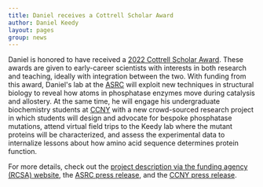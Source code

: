 ```yaml
---
title: Daniel receives a Cottrell Scholar Award
author: Daniel Keedy
layout: pages
group: news
---
```


Daniel is honored to have received a [2022 Cottrell Scholar Award](https://rescorp.org/news/2022/02/rcsa-welcomes-2022-class-of-cottrell-scholars). These awards are given to early-career scientists with interests in both research and teaching, ideally with integration between the two. With funding from this award, Daniel's lab at the [ASRC](https://asrc.gc.cuny.edu/) will exploit new techniques in structural biology to reveal how atoms in phosphatase enzymes move during catalysis and allostery. At the same time, he will engage his undergraduate biochemistry students at [CCNY](https://www.ccny.cuny.edu/) with a new crowd-sourced research project in which students will design and advocate for bespoke phosphatase mutations, attend virtual field trips to the Keedy lab where the mutant proteins will be characterized, and assess the experimental data to internalize lessons about how amino acid sequence determines protein function. 

For more details, check out the [project description via the funding agency (RCSA) website](https://rescorp.org/cottrell-scholars/2022-cottrell-scholars), the [ASRC press release](https://asrc.gc.cuny.edu/headlines/2022/02/daniel-keedy-a-cottrell-scholar-seeks-an-atomic-level-understanding-of-enzymes/), and the [CCNY press release](https://www.ccny.cuny.edu/news/ccny-biochemist-daniel-keedy-wins-100k-cottrell-award-outstanding-teacher-scholars).